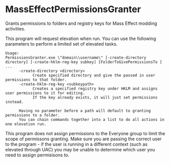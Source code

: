 # MassEffectPermissionsGranter
Grants permissions to folders and registry keys for Mass Effect modding activities.

This program will request elevation when run. You can use the following parameters to perform a limited set of elevated tasks.
```
Usage:
PermissionsGranter.exe \"domain\\username\" [-create-directory directory] [-create-hklm-reg-key subkey] [FolderToGivePermissionsTo ] ...
      -create-directory <directory>
            Create specified directory and give the passed in user permissions to that folder.
      -create-hklm-reg-key <subkeypath>
            Creates a specified registry key under HKLM and assigns user permissions to it for editing.
            If the key already exists, it will just set permissions instead.

      Having no parameter before a path will default to granting permissions to a folder.
      You can chain commands together into a list to do all actions in one elevation run.

```
      
This program does not assign permissions to the Everyone group to limit the scope of permissons granting. Make sure you are passing the correct user to the program - if the user is running in a different context (such as elevated through UAC) you may be unable to determine which user you need to assign permisisons to.
